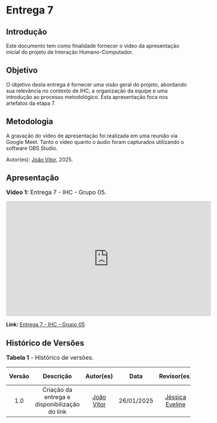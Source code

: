 # Entrega 7

## Introdução

Este documento tem como finalidade fornecer o vídeo da apresentação inicial do projeto de Interação Humano-Computador.

## Objetivo

O objetivo desta entrega é fornecer uma visão geral do projeto, abordando sua relevância no contexto de IHC, a organização da equipe e uma introdução ao processo metodológico. Esta apresentação foca nos artefatos da etapa 7.

## Metodologia

A gravação do vídeo de apresentação foi realizada em uma reunião via Google Meet. Tanto o vídeo quanto o áudio foram capturados utilizando o software OBS Studio.

Autor(es): [João Vitor](https://github.com/Jauzimm), 2025.

## Apresentação

<font size="3"><p style="text-align: left">**Vídeo 1:** Entrega 7 - IHC - Grupo 05.</p></font>

<iframe width="560" height="315" src="https://www.youtube.com/embed/FxRJUG-Bslk?si=EiXcXg8-WZNGFSTX" title="YouTube video player" frameborder="0" allow="accelerometer; autoplay; clipboard-write; encrypted-media; gyroscope; picture-in-picture; web-share" referrerpolicy="strict-origin-when-cross-origin" allowfullscreen></iframe>

**Link:** [Entrega 7 - IHC - Grupo 05](https://youtu.be/FxRJUG-Bslk)

## Histórico de Versões

<font size="3"><p style="text-align: left">**Tabela 1** - Histórico de versões.</p></font>

| Versão |                   Descrição                   |                      Autor(es)                      |    Data    | Revisor(es) | Data de revisão |
| :----: | :-------------------------------------------: | :-------------------------------------------------: | :--------: | :---------: | :-------------: |
|  1.0   | Criação da entrega e disponibilização do link | [João Vitor](https://github.com/Jauzimm) | 26/01/2025 |  [Jéssica Eveline](https://github.com/xzxjesse) | 09/02/2025 |
